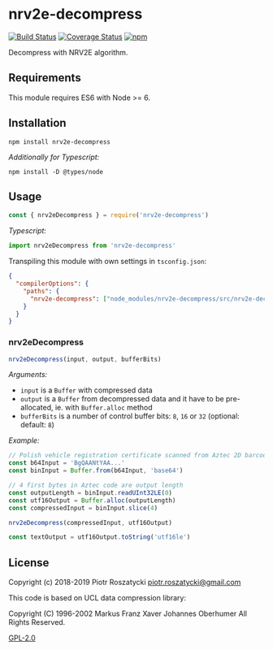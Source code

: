 # nrv2e-decompress

<!-- markdownlint-disable MD013 -->
[![Build Status](https://secure.travis-ci.org/dex4er/js-nrv2e-decompress.svg)](http://travis-ci.org/dex4er/js-nrv2e-decompress) [![Coverage Status](https://coveralls.io/repos/github/dex4er/js-nrv2e-decompress/badge.svg)](https://coveralls.io/github/dex4er/js-nrv2e-decompress) [![npm](https://img.shields.io/npm/v/nrv2e-decompress.svg)](https://www.npmjs.com/package/nrv2e-decompress)
<!-- markdownlint-enable MD013 -->

Decompress with NRV2E algorithm.

## Requirements

This module requires ES6 with Node >= 6.

## Installation

```shell
npm install nrv2e-decompress
```

_Additionally for Typescript:_

```shell
npm install -D @types/node
```

## Usage

```js
const { nrv2eDecompress } = require('nrv2e-decompress')
```

_Typescript:_

```ts
import nrv2eDecompress from 'nrv2e-decompress'
```

Transpiling this module with own settings in `tsconfig.json`:

```json
{
  "compilerOptions": {
    "paths": {
      "nrv2e-decompress": ["node_modules/nrv2e-decompress/src/nrv2e-decompress"]
    }
  }
}
```

### nrv2eDecompress

```js
nrv2eDecompress(input, output, bufferBits)
```

_Arguments:_

* `input` is a `Buffer` with compressed data
* `output` is a `Buffer` from decompressed data and it have to be pre-allocated,
  ie. with `Buffer.alloc` method
* `bufferBits` is a number of control buffer bits: `8`, `16` or `32` (optional:
  default: `8`)

_Example:_

```js
// Polish vehicle registration certificate scanned from Aztec 2D barcode
const b64Input = 'BgQAANtYAA...'
const binInput = Buffer.from(b64Input, 'base64')

// 4 first bytes in Aztec code are output length
const outputLength = binInput.readUInt32LE(0)
const utf16Output = Buffer.alloc(outputLength)
const compressedInput = binInput.slice(4)

nrv2eDecompress(compressedInput, utf16Output)

const textOutput = utf16Output.toString('utf16le')
```

## License

Copyright (c) 2018-2019 Piotr Roszatycki <piotr.roszatycki@gmail.com>

This code is based on UCL data compression library:

Copyright (C) 1996-2002 Markus Franz Xaver Johannes Oberhumer
All Rights Reserved.

[GPL-2.0](https://opensource.org/licenses/GPL-2.0)
